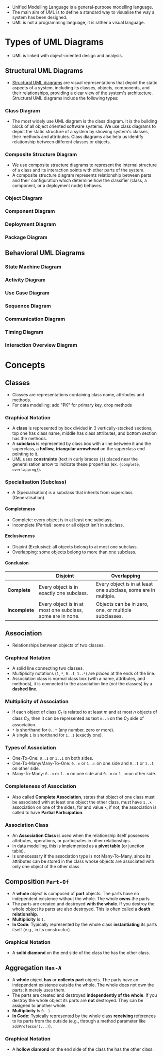- Unified Modelling Language is a general-purpose modelling language.
- The main aim of UML is to define a standard way to visualise the way a system has been designed.
- UML is not a programming language, it is rather a visual language.
# Types of UML Diagrams
- UML is linked with object-oriented design and analysis.
## Structural UML Diagrams
- [Structural UML diagrams](https://www.geeksforgeeks.org/system-design/structural-diagrams-unified-modeling-languageuml/) are visual representations that depict the static aspects of a system, including its classes, objects, components, and their relationships, providing a clear view of the system's architecture. Structural UML diagrams include the following types:
### Class Diagram
- The most widely use UML diagram is the class diagram. It is the building block of all object oriented software systems. We use class diagrams to depict the static structure of a system by showing system's classes, their methods and attributes. Class diagrams also help us identify relationship between different classes or objects.
### Composite Structure Diagram
- We use composite structure diagrams to represent the internal structure of a class and its interaction points with other parts of the system.
- A composite structure diagram represents relationship between parts and their configuration which determine how the classifier (class, a component, or a deployment node) behaves.
### Object Diagram
### Component Diagram
### Deployment Diagram
### Package Diagram

## Behavioral UML Diagrams
### State Machine Diagram
### Activity Diagram
### Use Case Diagram
### Sequence Diagram
### Communication Diagram
### Timing Diagram
### Interaction Overview Diagram


# Concepts
## Classes
- Classes are representations containing class name, attributes and methods.
- For data modelling: add "PK" for primary key, drop methods
### Graphical Notation
- A **class** is represented by box divided in 3 vertically-stacked sections, top one has class name, middle has class attributes, and bottom section has the methods.
- A **subclass** is represented by class box with a line between it and the superclass, a **hollow, triangular arrowhead** on the superclass end pointing to it.
- UML uses **constraints** (text in curly braces `{}`) placed near the generalisation arrow to indicate these properties (ex. `{complete, overlapping}`).
### Specialisation (Subclass)
- A (Specialisation) is a subclass that inherits from superclass (Generalisation). 
#### Completeness
- Complete: every object is in at least one subclass.
- Incomplete (Partial): some or all object isn't in subclass.
#### Exclusiveness
- Disjoint (Exclusive): all objects belong to at most one subclass.
- Overlapping: some objects belong to more than one subclass.
#### Conclusion

|                | **Disjoint**                                               | **Overlapping**                                                 |
| -------------- | ---------------------------------------------------------- | --------------------------------------------------------------- |
| **Complete**   | Every object is in exactly one subclass.                   | Every object is in at least one subclass, some are in multiple. |
| **Incomplete** | Every object is in at most one subclass, some are in none. | Objects can be in zero, one, or multiple subclasses.            |
## Association
- Relationships between objects of two classes.
### Graphical Notation
- A solid line connecting two classes.
- Multiplicity notations (`1`, `*`, `0..1`, `1..*`) are placed at the ends of the line.
- Association class is normal class box (with a name, attributes, and methods), it is connected to the association line (not the classes) by a **dashed line**.
### Multiplicity of Association 
- If each object of class $C_1$ is related to  at least *m* and at most *n* objects of class $C_2$, then it can be represented as text `m..n` on the $C_2$ side of association.
- `*` is shorthand for `0..*` (any number, zero or more).
- A single `1` is shorthand for `1..1` (exactly one).
### Types of Association
- One-To-One: `0..1` or `1..1` on both sides.
- One-To-Many/Many-To-One: `0..n` or `1..n` on one side and `0..1` or `1..1` on other side.
- Many-To-Many: `0..n` or `1..n` on one side and `0..m` or `1..m` on other side.
### Completeness of Association
- Also called **Complete Association**, states that object of one class must be associated with at least one object the other class, must have `1..k` association on one of the sides, for and value `k`, if not, the association is called to have **Partial Participation**.
### Association Class
- An **Association Class** is used when the relationship itself possesses attributes, operations, or participates in other relationships.
- In data modelling, this is implemented as a **pivot table** (or junction table).
- Is unnecessary if the association type is not Many-To-Many, since its attributes can be stored in the class whose objects are associated with only one object of the other class.
## Composition `Part-Of`
- A **whole** object is composed of **part** objects. The parts have no independent existence without the whole. The whole **owns** the parts.
- The parts are created and destroyed **with the whole**. If you destroy the whole object its parts are also destroyed. This is often called a **death relationship**.
- **Multiplicity** Is `1`.
- **In Code:** Typically represented by the whole class **instantiating** its parts itself (e.g., in its constructor).
### Graphical Notation
- A **solid diamond** on the end side of the class the has the other class.
## Aggregation `Has-A`
- A **whole** object **has** or **collects** **part** objects. The parts have an independent existence outside the whole. The whole does not own the parts; it merely uses them.
- The parts are created and destroyed **independently of the whole**. If you destroy the whole object its parts are **not** destroyed. They can be assigned to another whole.
- **Multiplicity** Is `0..1` .
- **In Code:** Typically represented by the whole class **receiving** references to its parts from the outside (e.g., through a method parameter like `addProfessor(...)`).
### Graphical Notation
- A **hollow diamond** on the end side of the class the has the other class.